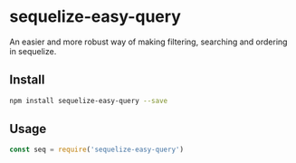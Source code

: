 # sequelize-easy-query
An easier and more robust way of making filtering, searching and ordering in sequelize.

## Install
```bash
npm install sequelize-easy-query --save
```

## Usage
```js
const seq = require('sequelize-easy-query')
```